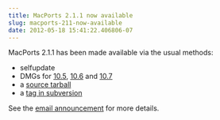 ```yaml
---
title: MacPorts 2.1.1 now available
slug: macports-211-now-available
date: 2012-05-18 15:41:22.406806-07
---
```


MacPorts 2.1.1 has been made available via the usual methods:

* selfupdate
* DMGs for [10.5](https://distfiles.macports.org/MacPorts/MacPorts-2.1.1-10.5-Leopard.dmg "10.5 DMG"), [10.6](https://distfiles.macports.org/MacPorts/MacPorts-2.1.1-10.6-SnowLeopard.pkg "10.6 pkg") and [10.7](https://distfiles.macports.org/MacPorts/MacPorts-2.1.1-10.7-Lion.pkg "10.7 pkg")
* a [source tarball](https://www.macports.org/install.php#source)
* a [tag in subversion](https://svn.macports.org/repository/macports/tags/release_2_1_1)

See the [email announcement](https://lists.macosforge.org/pipermail/macports-announce/2012-May/000023.html) for more details.

